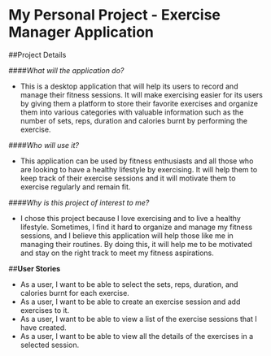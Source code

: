 # My Personal Project - Exercise Manager Application

##Project Details

####*What will the application do?*
- This is a desktop application that will help its users to record and manage their fitness sessions.
It will make exercising easier for its users by giving them a platform to store their favorite exercises
and organize them into various categories with valuable information such as the number of sets,
reps, duration and calories burnt by performing the exercise.


####*Who will use it?*
- This application can be used by fitness enthusiasts and all those who are looking
  to have a healthy lifestyle by exercising. It will help them to keep track of their exercise sessions
and it will motivate them to exercise regularly and remain fit.


####*Why is this project of interest to me?*
- I chose this project because I love exercising and to live a healthy lifestyle.
Sometimes, I find it hard to organize and manage my fitness sessions,
and I believe this application will help those like me in managing their
routines. By doing this, it will help me to be motivated and stay on the right track
  to meet my fitness aspirations.


##**User Stories**
- As a user, I want to be able to select the sets, reps, duration, and calories burnt for each exercise.
- As a user, I want to be able to create an exercise session and
    add exercises to it.
- As a user, I want to be able to view a list of the exercise sessions that I have created.
- As a user, I want to be able to view all the details of the exercises in a selected session.